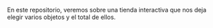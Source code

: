 En este repositorio, veremos sobre una tienda interactiva que nos deja elegir varios objetos y el total de ellos.
